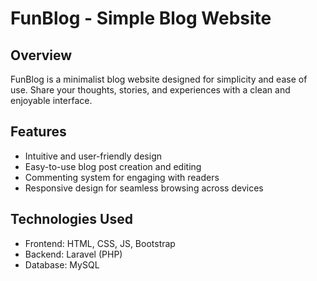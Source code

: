 # FunBlog - Simple Blog Website

## Overview
FunBlog is a minimalist blog website designed for simplicity and ease of use. Share your thoughts, stories, and experiences with a clean and enjoyable interface.

## Features
- Intuitive and user-friendly design
- Easy-to-use blog post creation and editing
- Commenting system for engaging with readers
- Responsive design for seamless browsing across devices

## Technologies Used
- Frontend: HTML, CSS, JS, Bootstrap
- Backend: Laravel (PHP)
- Database: MySQL
